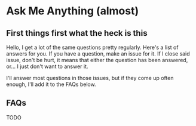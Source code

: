 # Ask Me Anything (almost)

## First things first what the heck is this

Hello, I get a lot of the same questions pretty regularly. Here's a list of answers for you. If you have a question, make an issue for it. If I close said issue, don't be hurt, it means that either the question has been answered, or... I just don't want to answer it.

I'll answer most questions in those issues, but if they come up often enough, I'll add it to the FAQs below.

## FAQs

TODO
